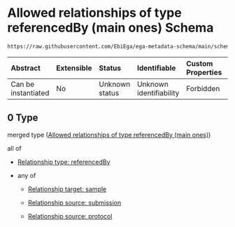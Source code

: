 # Allowed relationships of type referencedBy (main ones) Schema

```txt
https://raw.githubusercontent.com/EbiEga/ega-metadata-schema/main/schemas/EGA.individual.json#/properties/individualRelationships/items/allOf/1/anyOf/0
```



| Abstract            | Extensible | Status         | Identifiable            | Custom Properties | Additional Properties | Access Restrictions | Defined In                                                                           |
| :------------------ | :--------- | :------------- | :---------------------- | :---------------- | :-------------------- | :------------------ | :----------------------------------------------------------------------------------- |
| Can be instantiated | No         | Unknown status | Unknown identifiability | Forbidden         | Allowed               | none                | [EGA.individual.json\*](../../../schemas/EGA.individual.json "open original schema") |

## 0 Type

merged type ([Allowed relationships of type referencedBy (main ones)](ega-6-properties-individual-relationships-items-allof-relationship-constraints-for-an-individual-anyof-allowed-relationships-of-type-referencedby-main-ones.md))

all of

* [Relationship type: referencedBy](ega-4-defs-relationship-type-referencedby.md "check type definition")

* any of

  * [Relationship target: sample](ega-4-defs-relationship-target-sample.md "check type definition")

  * [Relationship source: submission](ega-4-defs-relationship-source-submission.md "check type definition")

  * [Relationship source: protocol](ega-4-defs-relationship-source-protocol.md "check type definition")

